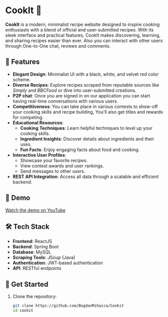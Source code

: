 # CookIt 🍳

**CookIt** is a modern, minimalist recipe website designed to inspire cooking enthusiasts with a blend of official and user-submitted recipes. With its sleek interface and practical features, CookIt makes discovering, learning, and sharing recipes easier than ever. Also you can interact with other users through One-to-One chat, reviews and comments.

## 🌟 Features
- **Elegant Design**: Minimalist UI with a black, white, and velvet red color scheme.
- **Diverse Recipes**: Explore recipes scraped from reputable sources like *Simply* and *BBCFood* or dive into user-submitted creations.
- **P2P chat**: Once you are signed in on our application you can start having real-time conversations with various users.
- **Competitiveness**: You can take place in various contests to show-off your cooking skills and recipe building, You'll also get titles and rewards for competing.
- **Educational Resources**:
  - **Cooking Techniques**: Learn helpful techniques to level up your cooking skills.
  - **Ingredient Insights**: Discover details about ingredients and their uses.
  - **Fun Facts**: Enjoy engaging facts about food and cooking.
- **Interactive User Profiles**: 
  - Showcase your favorite recipes.
  - View contest awards and user rankings.
  - Send messages to other users.
- **REST API Integration**: Access all data through a scalable and efficient backend.

## 🎥 Demo
[Watch the demo on YouTube](https://youtu.be/r3QUjNIChzQ)

## 🛠️ Tech Stack
- **Frontend**: ReactJS
- **Backend**: Spring Boot
- **Database**: MySQL
- **Scraping Tools**: JSoup (Java)
- **Authentication**: JWT-based authentication
- **API**: RESTful endpoints

## 🚀 Get Started

1. Clone the repository:
   ```bash
   git clone https://github.com/BogdanMihaica/Cookit
   cd cookit
